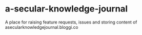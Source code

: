 # a-secular-knowledge-journal
A place for raising feature requests, issues and storing content of asecularknowledgejournal.bloggi.co

